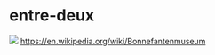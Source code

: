 
# entre-deux
![](https://github.com/nondejus/entre-deux-szenassy-patio-malberg/blob/main/ArtBoard%20Image%20(159).jpg)
https://en.wikipedia.org/wiki/Bonnefantenmuseum
